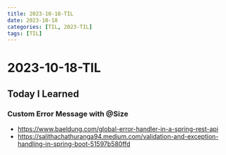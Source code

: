 ```yaml
---
title: 2023-10-18-TIL
date: 2023-10-18
categories: [TIL, 2023-TIL]
tags: [TIL]
---
```


# 2023-10-18-TIL

## Today I Learned

### Custom Error Message with @Size

- https://www.baeldung.com/global-error-handler-in-a-spring-rest-api
- https://salithachathuranga94.medium.com/validation-and-exception-handling-in-spring-boot-51597b580ffd